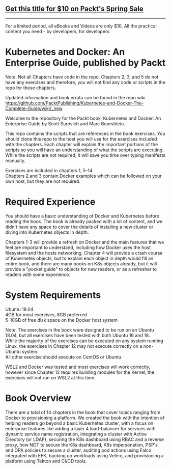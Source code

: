 ## [Get this title for $10 on Packt's Spring Sale](https://www.packt.com/B15514?utm_source=github&utm_medium=packt-github-repo&utm_campaign=spring_10_dollar_2022)
-----
For a limited period, all eBooks and Videos are only $10. All the practical content you need \- by developers, for developers

# Kubernetes and Docker: An Enterprise Guide, published by Packt
  
Note:  Not all Chapters have code in the repo. Chapters 2, 3, and 5 do not have any exercises and therefore, you will not find any code or scripts in the repo for those chapters.  

Updated information and book errata can be found in the repo wiki https://github.com/PacktPublishing/Kubernetes-and-Docker-The-Complete-Guide/wiki/_new  
  
Welcome to the repository for the Packt book, Kubernetes and Docker: An Enterprise Guide by Scott Surovich and Marc Boorshtein.  
  
This repo contains the scripts that are references in the book exercises.  You should clone this repo to the host you will use for the exercises included with the chapters.
Each chapter will explain the important portions of the scripts so you will have an understanding of what the scripts are executing.  While the scripts are not required, it will save you time over typing manifests manually.  
  
Exercises are included in chapters 1, 5-14.  
Chapters 2 and 3 contain Docker examples which can be followed on your own host, but they are not required.  
  
# Required Experience  
You should have a basic understanding of Docker and Kubernetes before reading the book.  The book is already packed with a lot of content, and we didn't have any space to cover the details of installing a new cluster or diving into Kubernetes objects in depth.  
  
Chapters 1-3 will provide a refresh on Docker and the main features that we feel are important to understand, including how Docker uses the host filesystem and the hosts networking. Chapter 4 will provide a crash course of Kubernetes objects, but to explain each object in depth would fill an entire book, and there are many books on K8s objects already, but it will provide a "pocket guide" to objects for new readers, or as a refresher to readers with some experience. 

# System Requirements  
Ubuntu 18.04  
4GB for most exercises, 8GB preferred  
5-10GB of free disk space on the Docker host system    

Note: The exercises in the book were designed to be run on an Ubuntu 18.04, but all exercises have been tested with both Ubuntu 16 and 18.  
While the majority of the exercises can be executed on any system running Linux, the exercises in Chapter 12 may not execute correctly on a non-Ubuntu system.  
All other exercise should execute on CentOS or Ubuntu.

WSL2 and Docker was tested and most exercises will work correctly, however since Chapter 12 requires building modules for the Kernel, the exercises will not run on WSL2 at this time.  
  
# Book Overview  
There are a total of 14 chapters in the book that cover topics ranging from Docker to provisioning a platform.  We created the book with the intention of helping readers go beyond a basic Kubernetes cluster, with a focus on enterprise features like adding a layer 4 load-balancer for services with dynamic service name registration, integrating a cluster with Active Directory (or LDAP), securing the K8s dashboard using RBAC and a reverse proxy, how NOT to secure the K8s dashboard, K8s impersonation, PSP's and OPA policies to secure a cluster, auditing pod actions using Falco integrated with EFK, backing up workloads using Velero, and provisioning a platform using Tekton and CI/CD tools.
